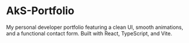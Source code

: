 # AkS-Portfolio
My personal developer portfolio featuring a clean UI, smooth animations, and a functional contact form. Built with React, TypeScript, and Vite.
